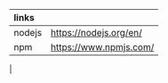




| links     |           |
|:----------|:----------|
| nodejs    | https://nodejs.org/en/ |
| npm       | https://www.npmjs.com/ |
|